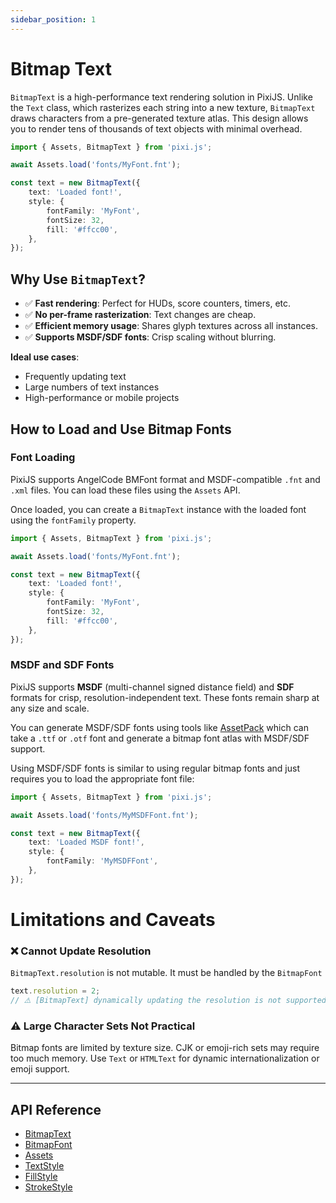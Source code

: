 ```yaml
---
sidebar_position: 1
---
```


# Bitmap Text

`BitmapText` is a high-performance text rendering solution in PixiJS. Unlike the `Text` class, which rasterizes each string into a new texture, `BitmapText` draws characters from a pre-generated texture atlas. This design allows you to render tens of thousands of text objects with minimal overhead.

```ts
import { Assets, BitmapText } from 'pixi.js';

await Assets.load('fonts/MyFont.fnt');

const text = new BitmapText({
    text: 'Loaded font!',
    style: {
        fontFamily: 'MyFont',
        fontSize: 32,
        fill: '#ffcc00',
    },
});
```

## **Why Use `BitmapText`?**

- ✅ **Fast rendering**: Perfect for HUDs, score counters, timers, etc.
- ✅ **No per-frame rasterization**: Text changes are cheap.
- ✅ **Efficient memory usage**: Shares glyph textures across all instances.
- ✅ **Supports MSDF/SDF fonts**: Crisp scaling without blurring.

**Ideal use cases**:

- Frequently updating text
- Large numbers of text instances
- High-performance or mobile projects

## **How to Load and Use Bitmap Fonts**

### Font Loading

PixiJS supports AngelCode BMFont format and MSDF-compatible `.fnt` and `.xml` files. You can load these files using the `Assets` API.

Once loaded, you can create a `BitmapText` instance with the loaded font using the `fontFamily` property.

```ts
import { Assets, BitmapText } from 'pixi.js';

await Assets.load('fonts/MyFont.fnt');

const text = new BitmapText({
    text: 'Loaded font!',
    style: {
        fontFamily: 'MyFont',
        fontSize: 32,
        fill: '#ffcc00',
    },
});
```

### MSDF and SDF Fonts

PixiJS supports **MSDF** (multi-channel signed distance field) and **SDF** formats for crisp, resolution-independent text. These fonts remain sharp at any size and scale.

You can generate MSDF/SDF fonts using tools like [AssetPack](https://pixijs.io/assetpack/) which can take a `.ttf` or `.otf` font and generate a bitmap font atlas with MSDF/SDF support.

Using MSDF/SDF fonts is similar to using regular bitmap fonts and just requires you to load the appropriate font file:

```ts
import { Assets, BitmapText } from 'pixi.js';

await Assets.load('fonts/MyMSDFFont.fnt');

const text = new BitmapText({
    text: 'Loaded MSDF font!',
    style: {
        fontFamily: 'MyMSDFFont',
    },
});
```

# **Limitations and Caveats**

### ❌ Cannot Update Resolution

`BitmapText.resolution` is not mutable. It must be handled by the `BitmapFont`

```ts
text.resolution = 2;
// ⚠️ [BitmapText] dynamically updating the resolution is not supported.
```

### ⚠️ Large Character Sets Not Practical

Bitmap fonts are limited by texture size. CJK or emoji-rich sets may require too much memory. Use `Text` or `HTMLText` for dynamic internationalization or emoji support.

---

## **API Reference**

- [BitmapText](https://pixijs.download/release/docs/scene.BitmapText.html)
- [BitmapFont](https://pixijs.download/release/docs/text.BitmapFont.html)
- [Assets](https://pixijs.download/release/docs/assets.Assets.html)
- [TextStyle](https://pixijs.download/release/docs/text.TextStyle.html)
- [FillStyle](https://pixijs.download/release/docs/scene.FillStyle.html)
- [StrokeStyle](https://pixijs.download/release/docs/scene.StrokeStyle.html)
